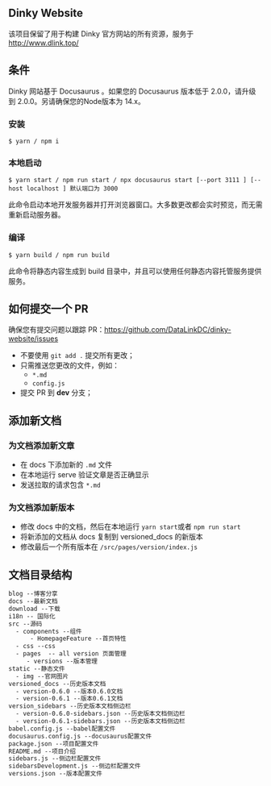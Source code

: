 ## Dinky  Website

该项目保留了用于构建 Dinky 官方网站的所有资源，服务于 http://www.dlink.top/

## 条件

Dinky 网站基于 Docusaurus 。如果您的 Docusaurus 版本低于 2.0.0，请升级到 2.0.0。另请确保您的Node版本为 14.x。

### 安装

```
$ yarn / npm i
```

### 本地启动

```
$ yarn start / npm run start / npx docusaurus start [--port 3111 ] [--host localhost ] 默认端口为 3000
```

此命令启动本地开发服务器并打开浏览器窗口。大多数更改都会实时预览，而无需重新启动服务器。

### 编译

```
$ yarn build / npm run build
```

此命令将静态内容生成到 build 目录中，并且可以使用任何静态内容托管服务提供服务。

## 如何提交一个 PR

确保您有提交问题以跟踪 PR：https://github.com/DataLinkDC/dinky-website/issues
   - 不要使用 `git add .` 提交所有更改；
   - 只需推送您更改的文件，例如：
        - `*.md`
        - `config.js`
   - 提交 PR 到 **dev** 分支；
   
 
## 添加新文档

### 为文档添加新文章

  - 在 docs 下添加新的 `.md` 文件
  - 在本地运行 serve 验证文章是否正确显示
  - 发送拉取的请求包含 `*.md`
  
### 为文档添加新版本

   - 修改 docs 中的文档，然后在本地运行 `yarn start`或者 `npm run start`
   - 将新添加的文档从 docs 复制到 versioned_docs 的新版本
   - 修改最后一个所有版本在 `/src/pages/version/index.js`

  
## 文档目录结构
``` html
blog --博客分享 
docs --最新文档
download --下载
i18n -- 国际化
src --源码
  - components --组件
      - HomepageFeature --首页特性
  - css --css
  - pages  -- all version 页面管理 
     - versions --版本管理   
static --静态文件
  - img --官网图片
versioned_docs --历史版本文档
  - version-0.6.0 --版本0.6.0文档
  - version-0.6.1 --版本0.6.1文档
version_sidebars --历史版本文档侧边栏
  - version-0.6.0-sidebars.json --历史版本文档侧边栏
  - version-0.6.1-sidebars.json --历史版本文档侧边栏
babel.config.js --babel配置文件
docusaurus.config.js --docusaurus配置文件
package.json --项目配置文件
README.md --项目介绍
sidebars.js --侧边栏配置文件
sidebarsDevelopment.js --侧边栏配置文件
versions.json --版本配置文件

```